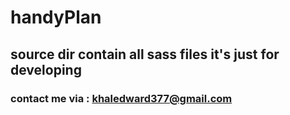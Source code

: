 # handyPlan
## source dir contain all sass files it's just for developing
### contact me via : khaledward377@gmail.com
